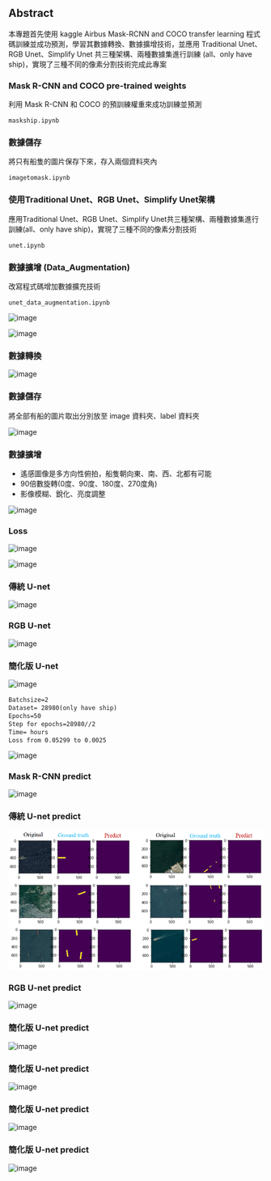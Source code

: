 ## Abstract
本專題首先使用 kaggle Airbus Mask-RCNN and COCO transfer learning 程式碼訓練並成功預測，學習其數據轉換、數據擴增技術，並應用 Traditional Unet、RGB Unet、Simplify Unet 共三種架構、兩種數據集進行訓練 (all、only have ship)，實現了三種不同的像素分割技術完成此專案

### Mask R-CNN and COCO pre-trained weights
利用 Mask R-CNN 和 COCO 的預訓練權重來成功訓練並預測
```
maskship.ipynb
```
### 數據儲存
將只有船隻的圖片保存下來，存入兩個資料夾內

```
imagetomask.ipynb
```
### 使用Traditional Unet、RGB Unet、Simplify Unet架構
應用Traditional Unet、RGB Unet、Simplify Unet共三種架構、兩種數據集進行訓練(all、only have ship)，實現了三種不同的像素分割技術

```
unet.ipynb
``` 

### 數據擴增 (Data_Augmentation)
改寫程式碼增加數據擴充技術

```
unet_data_augmentation.ipynb
``` 

![image](https://github.com/03053020ITE/ship-detection/blob/master/7.PNG)

![image](https://github.com/03053020ITE/ship-detection/blob/master/1.PNG)

### 數據轉換

![image](https://github.com/03053020ITE/ship-detection/blob/master/2.PNG)

### 數據儲存
將全部有船的圖片取出分別放至 image 資料夾、label 資料夾

![image](https://github.com/03053020ITE/ship-detection/blob/master/3.PNG)

### 數據擴增
* 遙感圖像是多方向性俯拍，船隻朝向東、南、西、北都有可能
* 90倍數旋轉(0度、90度、180度、270度角)
* 影像模糊、銳化、亮度調整

![image](https://github.com/03053020ITE/ship-detection/blob/master/4.PNG)

### Loss

![image](https://github.com/03053020ITE/ship-detection/blob/master/5.PNG)

![image](https://github.com/03053020ITE/ship-detection/blob/master/8.PNG)

### 傳統 U-net

![image](https://github.com/03053020ITE/ship-detection/blob/master/traditional%20unet%20image.PNG)

### RGB U-net

![image](https://github.com/03053020ITE/ship-detection/blob/master/rgb%20unet%20image.PNG)

### 簡化版 U-net

![image](https://github.com/03053020ITE/ship-detection/blob/master/simplify%20unet%20image.PNG)
```
Batchsize=2
Dataset= 28980(only have ship)
Epochs=50
Step for epochs=28980//2
Time= hours
Loss from 0.05299 to 0.0025
```
![image](https://github.com/03053020ITE/ship-detection/blob/master/simplify%20unet%20train.PNG)

### Mask R-CNN predict

![image](https://github.com/03053020ITE/ship-detection/blob/master/6.PNG)

### 傳統 U-net predict

![image](https://github.com/03053020ITE/kaggle-ship-detection/blob/master/traditional%20unet%20prdeict%20image.PNG)

### RGB U-net predict

![image](https://github.com/03053020ITE/ship-detection/blob/master/traditional%20unet%20prdeict%20image.PNG)

### 簡化版 U-net predict

![image](https://github.com/03053020ITE/ship-detection/blob/master/simplify%20unet%20prdeict%20image.PNG)

### 簡化版 U-net predict

![image](https://github.com/03053020ITE/ship-detection/blob/master/rgb%20unet%20prdeict%20image.PNG)

### 簡化版 U-net predict

![image](https://github.com/03053020ITE/ship-detection/blob/master/simplify%20unet%20prdeict%20image2.PNG)

### 簡化版 U-net predict
![image](https://github.com/03053020ITE/ship-detection/blob/master/simplify%20unet%20prdeict%20image3.PNG)

